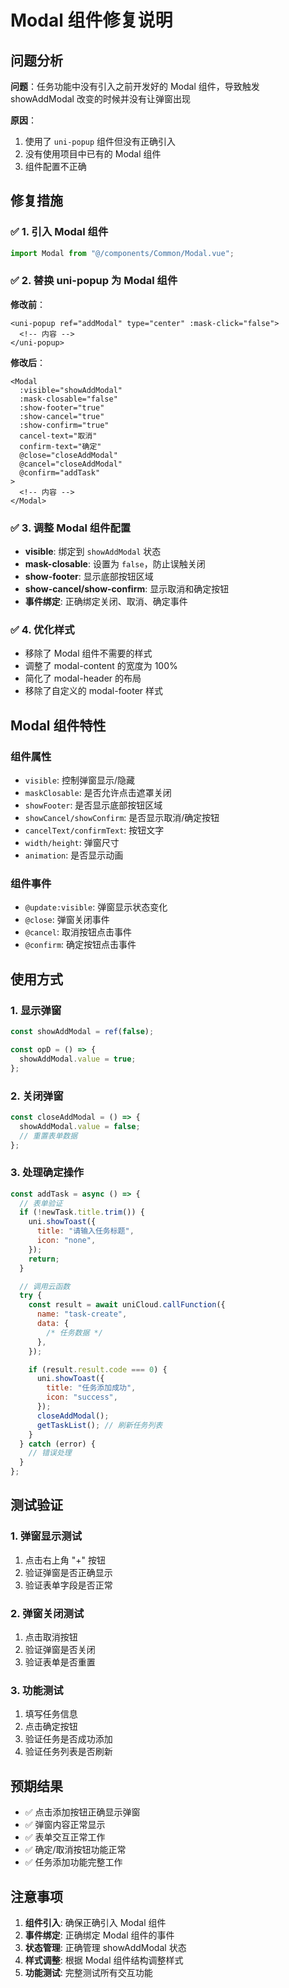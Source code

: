 # Modal 组件修复说明

## 问题分析

**问题**：任务功能中没有引入之前开发好的 Modal 组件，导致触发 showAddModal 改变的时候并没有让弹窗出现

**原因**：

1. 使用了 `uni-popup` 组件但没有正确引入
2. 没有使用项目中已有的 Modal 组件
3. 组件配置不正确

## 修复措施

### ✅ 1. 引入 Modal 组件

```javascript
import Modal from "@/components/Common/Modal.vue";
```

### ✅ 2. 替换 uni-popup 为 Modal 组件

**修改前**：

```vue
<uni-popup ref="addModal" type="center" :mask-click="false">
  <!-- 内容 -->
</uni-popup>
```

**修改后**：

```vue
<Modal
  :visible="showAddModal"
  :mask-closable="false"
  :show-footer="true"
  :show-cancel="true"
  :show-confirm="true"
  cancel-text="取消"
  confirm-text="确定"
  @close="closeAddModal"
  @cancel="closeAddModal"
  @confirm="addTask"
>
  <!-- 内容 -->
</Modal>
```

### ✅ 3. 调整 Modal 组件配置

- **visible**: 绑定到 `showAddModal` 状态
- **mask-closable**: 设置为 `false`，防止误触关闭
- **show-footer**: 显示底部按钮区域
- **show-cancel/show-confirm**: 显示取消和确定按钮
- **事件绑定**: 正确绑定关闭、取消、确定事件

### ✅ 4. 优化样式

- 移除了 Modal 组件不需要的样式
- 调整了 modal-content 的宽度为 100%
- 简化了 modal-header 的布局
- 移除了自定义的 modal-footer 样式

## Modal 组件特性

### 组件属性

- `visible`: 控制弹窗显示/隐藏
- `maskClosable`: 是否允许点击遮罩关闭
- `showFooter`: 是否显示底部按钮区域
- `showCancel/showConfirm`: 是否显示取消/确定按钮
- `cancelText/confirmText`: 按钮文字
- `width/height`: 弹窗尺寸
- `animation`: 是否显示动画

### 组件事件

- `@update:visible`: 弹窗显示状态变化
- `@close`: 弹窗关闭事件
- `@cancel`: 取消按钮点击事件
- `@confirm`: 确定按钮点击事件

## 使用方式

### 1. 显示弹窗

```javascript
const showAddModal = ref(false);

const opD = () => {
  showAddModal.value = true;
};
```

### 2. 关闭弹窗

```javascript
const closeAddModal = () => {
  showAddModal.value = false;
  // 重置表单数据
};
```

### 3. 处理确定操作

```javascript
const addTask = async () => {
  // 表单验证
  if (!newTask.title.trim()) {
    uni.showToast({
      title: "请输入任务标题",
      icon: "none",
    });
    return;
  }

  // 调用云函数
  try {
    const result = await uniCloud.callFunction({
      name: "task-create",
      data: {
        /* 任务数据 */
      },
    });

    if (result.result.code === 0) {
      uni.showToast({
        title: "任务添加成功",
        icon: "success",
      });
      closeAddModal();
      getTaskList(); // 刷新任务列表
    }
  } catch (error) {
    // 错误处理
  }
};
```

## 测试验证

### 1. 弹窗显示测试

1. 点击右上角 "+" 按钮
2. 验证弹窗是否正确显示
3. 验证表单字段是否正常

### 2. 弹窗关闭测试

1. 点击取消按钮
2. 验证弹窗是否关闭
3. 验证表单是否重置

### 3. 功能测试

1. 填写任务信息
2. 点击确定按钮
3. 验证任务是否成功添加
4. 验证任务列表是否刷新

## 预期结果

- ✅ 点击添加按钮正确显示弹窗
- ✅ 弹窗内容正常显示
- ✅ 表单交互正常工作
- ✅ 确定/取消按钮功能正常
- ✅ 任务添加功能完整工作

## 注意事项

1. **组件引入**: 确保正确引入 Modal 组件
2. **事件绑定**: 正确绑定 Modal 组件的事件
3. **状态管理**: 正确管理 showAddModal 状态
4. **样式调整**: 根据 Modal 组件结构调整样式
5. **功能测试**: 完整测试所有交互功能
